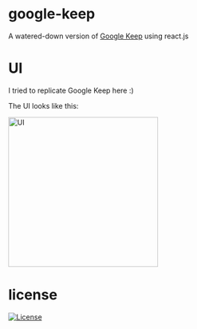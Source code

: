 # google-keep
A watered-down version of [Google Keep](https://keep.google.com/u/0/#home) using react.js

# UI
I tried to replicate Google Keep here :)

The UI looks like this:

<img src="https://user-images.githubusercontent.com/82123863/114289072-f7bfe700-9a42-11eb-8c8b-fe017efde1af.png" alt="UI" width="300" height="300">

# license
[![License](https://img.shields.io/badge/License-EPL%201.0-red.svg)](https://opensource.org/licenses/EPL-1.0)
